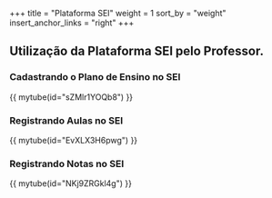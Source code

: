 +++
title = "Plataforma SEI"
weight = 1
sort_by = "weight"
insert_anchor_links = "right"
+++

## Utilização da Plataforma SEI pelo Professor.

### Cadastrando o Plano de Ensino no SEI
{{ mytube(id="sZMlr1YOQb8") }}

### Registrando Aulas no SEI
{{ mytube(id="EvXLX3H6pwg") }}

### Registrando Notas no SEI
{{ mytube(id="NKj9ZRGkl4g") }}
